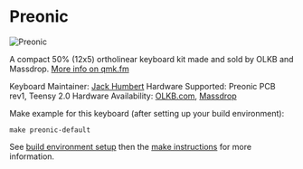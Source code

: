 Preonic
===

![Preonic](http://i.imgur.com/EDWQbB0.jpg)

A compact 50% (12x5) ortholinear keyboard kit made and sold by OLKB and Massdrop. [More info on qmk.fm](http://qmk.fm/preonic/)

Keyboard Maintainer: [Jack Humbert](https://github.com/jackhumbert)
Hardware Supported: Preonic PCB rev1, Teensy 2.0
Hardware Availability: [OLKB.com](https://olkb.com/preonic/), [Massdrop](https://www.massdrop.com/buy/preonic-mechanical-keyboard?mode=guest_open)

Make example for this keyboard (after setting up your build environment):

    make preonic-default

See [build environment setup](https://docs.qmk.fm/build_environment_setup.html) then the [make instructions](https://docs.qmk.fm/make_instructions.html) for more information.